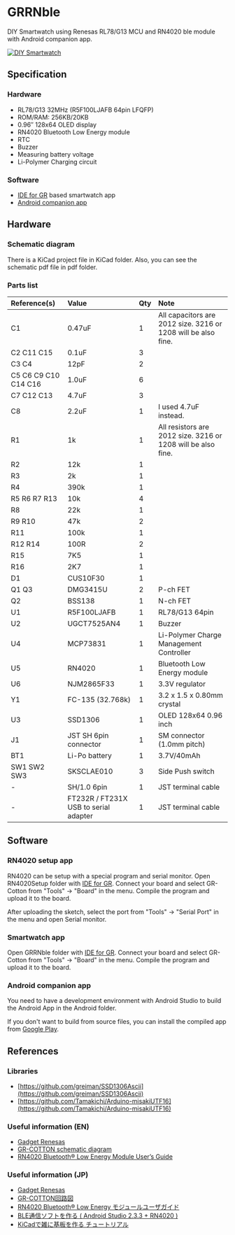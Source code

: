 # GRRNble

DIY Smartwatch using Renesas RL78/G13 MCU and RN4020 ble module with Android companion app.

[![DIY Smartwatch](https://img.youtube.com/vi/k7GzKx2PxCo/0.jpg)](https://www.youtube.com/watch?v=k7GzKx2PxCo)

## Specification
### Hardware

- RL78/G13 32MHz (R5F100LJAFB 64pin LFQFP)
- ROM/RAM: 256KB/20KB
- 0.96″ 128x64 OLED display
- RN4020 Bluetooth Low Energy module
- RTC
- Buzzer
- Measuring battery voltage
- Li-Polymer Charging circuit

### Software

- [IDE for GR](http://gadget.renesas.com/en/product/ide4gr.html) based smartwatch app
- [Android companion app](https://play.google.com/store/apps/details?id=com.github.takjn.grrnble)

## Hardware
### Schematic diagram
There is a KiCad project file in KiCad folder. Also, you can see the schematic pdf file in pdf folder.

### Parts list
| Reference(s) | Value | Qty | Note |
|:---|:---|:---|:---|
|C1|0.47uF|1|All capacitors are 2012 size. 3216 or 1208 will be also fine.|
|C2 C11 C15|0.1uF|3||
|C3 C4|12pF|2||
|C5 C6 C9 C10 C14 C16|1.0uF|6||
|C7 C12 C13|4.7uF|3||
|C8|2.2uF|1|I used 4.7uF instead.|
|R1|1k|1|All resistors are 2012 size. 3216 or 1208 will be also fine.|
|R2|12k|1||
|R3|2k|1||
|R4|390k|1||
|R5 R6 R7 R13|10k|4||
|R8|22k|1||
|R9 R10|47k|2||
|R11|100k|1||
|R12 R14|100R|2||
|R15|7K5|1||
|R16|2K7|1||
|D1|CUS10F30|1||
|Q1 Q3|DMG3415U|2|P-ch FET|
|Q2|BSS138|1|N-ch FET|
|U1|R5F100LJAFB|1|RL78/G13 64pin|
|U2|UGCT7525AN4|1|Buzzer|
|U4|MCP73831|1|Li-Polymer Charge Management Controller|
|U5|RN4020|1|Bluetooth Low Energy module|
|U6|NJM2865F33|1|3.3V regulator|
|Y1|FC-135 (32.768k)|1|3.2 x 1.5 x 0.80mm crystal|
|U3|SSD1306|1|OLED 128x64 0.96 inch|
|J1|JST SH 6pin connector|1|SM connector (1.0mm pitch)|
|BT1|Li-Po battery|1|3.7V/40mAh|
|SW1 SW2 SW3|SKSCLAE010|3|Side Push switch|
|-|SH/1.0 6pin|1|JST terminal cable|
|-|FT232R / FT231X USB to serial adapter|1|JST terminal cable|

## Software

### RN4020 setup app

RN4020 can be setup with a special program and serial monitor.
Open RN4020Setup folder with [IDE for GR](http://gadget.renesas.com/en/product/ide4gr.html).
Connect your board and select GR-Cotton from "Tools" -> "Board" in the menu.
Compile the program and upload it to the board.

After uploading the sketch, select the port from "Tools" -> "Serial Port" in the menu and open Serial monitor.

### Smartwatch app

Open GRRNble folder with [IDE for GR](http://gadget.renesas.com/en/product/ide4gr.html).
Connect your board and select GR-Cotton from "Tools" -> "Board" in the menu.
Compile the program and upload it to the board.

### Android companion app

You need to have a development environment with Android Studio to build the Android App in the Android folder.

If you don't want to build from source files, you can install the compiled app from [Google Play](https://play.google.com/store/apps/details?id=com.github.takjn.grrnble).

## References
### Libraries
- [https://github.com/greiman/SSD1306Ascii](https://github.com/greiman/SSD1306Ascii)
- [https://github.com/Tamakichi/Arduino-misakiUTF16](https://github.com/Tamakichi/Arduino-misakiUTF16)

### Useful information (EN)
- [Gadget Renesas](http://gadget.renesas.com/en/)
- [GR-COTTON schematic diagram](http://gadget.renesas.com/ja/product/documents/gr-cotton_sch.pdf)
- [RN4020 Bluetooth® Low Energy Module User’s Guide](http://ww1.microchip.com/downloads/en/devicedoc/70005191b.pdf)

### Useful information (JP)
- [Gadget Renesas](http://gadget.renesas.com/jp/)
- [GR-COTTON回路図](http://gadget.renesas.com/ja/product/documents/gr-cotton_sch.pdf)
- [RN4020 Bluetooth® Low Energy モジュールユーザガイド](http://akizukidenshi.com/download/ds/microchip/70005191A_JP.pdf)
- [BLE通信ソフトを作る ( Android Studio 2.3.3 + RN4020 )](http://www.hiramine.com/programming/blecommunicator/index.html)
- [KiCadで雑に基板を作る チュートリアル](https://www.slideshare.net/soburi/kicad-53622272)
